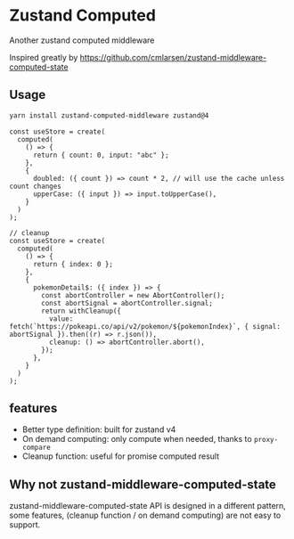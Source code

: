 # Zustand Computed

Another zustand computed middleware

Inspired greatly by https://github.com/cmlarsen/zustand-middleware-computed-state

## Usage

```bash
yarn install zustand-computed-middleware zustand@4
```

```tsx
const useStore = create(
  computed(
    () => {
      return { count: 0, input: "abc" };
    },
    {
      doubled: ({ count }) => count * 2, // will use the cache unless count changes
      upperCase: ({ input }) => input.toUpperCase(),
    }
  )
);
```

```tsx
// cleanup
const useStore = create(
  computed(
    () => {
      return { index: 0 };
    },
    {
      pokemonDetail$: ({ index }) => {
        const abortController = new AbortController();
        const abortSignal = abortController.signal;
        return withCleanup({
          value: fetch(`https://pokeapi.co/api/v2/pokemon/${pokemonIndex}`, { signal: abortSignal }).then((r) => r.json()),
          cleanup: () => abortController.abort(),
        });
      },
    }
  )
);
```

## features

- Better type definition: built for zustand v4
- On demand computing: only compute when needed, thanks to `proxy-compare`
- Cleanup function: useful for promise computed result

## Why not zustand-middleware-computed-state

zustand-middleware-computed-state API is designed in a different pattern, some features, (cleanup function / on demand computing) are not easy to support.
